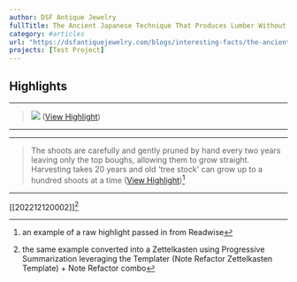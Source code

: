 ```yaml
---
author: DSF Antique Jewelry
fullTitle: The Ancient Japanese Technique That Produces Lumber Without Cutting Trees
category: #articles
url: "https://dsfantiquejewelry.com/blogs/interesting-facts/the-ancient-japanese-technique-that-produces-lumber-without-cutting-trees"
projects: [Test Project]
---
```



## Highlights
---

> ![](https://cdn.shopify.com/s/files/1/0142/3405/8816/files/poza1_4.jpg?v=1652662357) ([View Highlight](https://read.readwise.io/read/01gkm5mj94j7xhptk1663cbm0s))

---
---


> The shoots are carefully and gently pruned by hand every two years leaving only the top boughs, allowing them to grow straight. Harvesting takes 20 years and old 'tree stock' can grow up to a hundred shoots at a time ([View Highlight](https://read.readwise.io/read/01gkm5n9a625vhyfqca6xaak1t))[^1]

---

[[202212120002]][^2]


[^1]: an example of a raw highlight passed in from Readwise 
[^2]: the same example converted into a Zettelkasten using Progressive Summarization leveraging the Templater (Note Refactor Zettelkasten Template) + Note Refactor combo 